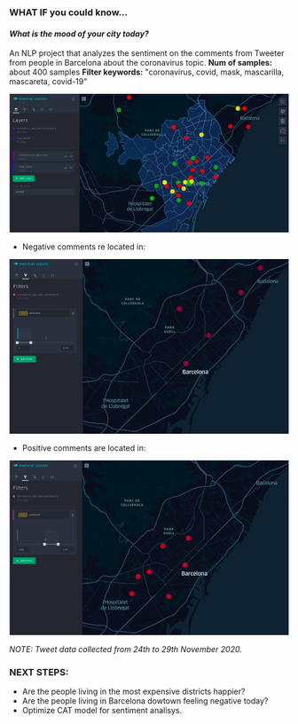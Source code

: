 ### WHAT IF you could know...
#### *What is the mood of your city today?*

An NLP project that analyzes the sentiment on the comments from Tweeter from people in Barcelona about the coronavirus topic.
**Num of samples:** about 400 samples
**Filter keywords:** "coronavirus, covid, mask, mascarilla, mascareta, covid-19"


![BCN MOOD MAP](./images/bcn_mood.png)

* Negative comments re located in:

![BCN MOOD MAP](./images/negative_mood.png)

* Positive comments are located in:

![BCN MOOD MAP](./images/positive_mood.png)

*NOTE: Tweet data collected from 24th to 29th November 2020.*




### NEXT STEPS:
* Are the people living in the most expensive districts happier?
* Are the people living in Barcelona dowtown feeling negative today?
* Optimize CAT model for sentiment analisys.